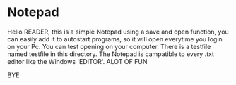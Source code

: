 # Notepad 
Hello READER, this is a simple Notepad using a save and open function, you can easily
add it to autostart programs, so it will open everytime you login on your Pc.
You can test opening on your computer. There is a testfile named testfile in this directory. 
The Notepad is campatible to every .txt editor like the Windows 'EDITOR'.
ALOT OF FUN

BYE
